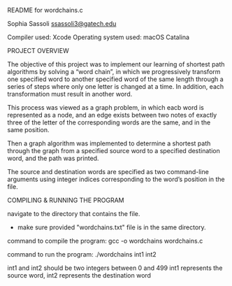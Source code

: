 README for wordchains.c

Sophia Sassoli
ssassoli3@gatech.edu

Compiler used: Xcode
Operating system used: macOS Catalina


PROJECT OVERVIEW

The objective of this project was to implement our learning of shortest path algorithms by solving a “word chain”, in which we progressively transform one specified word to another specified word of the same length through a series of steps where only one letter is 
changed at a time. In addition, each transformation must result in another word.

This process was viewed as a graph problem, in which eacb word is represented as a node, and an edge exists between two notes of exactly three of the letter of the corresponding words are the same, and in the same position. 

Then a graph algorithm was implemented to determine a shortest path through the graph from a specified source word to a specified destination word, and the path was printed.

The source and destination words are specified as two command-line arguments using integer indices corresponding to the word’s position in the file.

COMPILING & RUNNING THE PROGRAM

navigate to the directory that contains the file.
* make sure provided "wordchains.txt" file is in the same directory.

command to compile the program:
gcc -o wordchains wordchains.c 

command to run the program:
./wordchains int1 int2

int1 and int2 should be two integers between 0 and 499
int1 represents the source word, int2 represents the destination word
